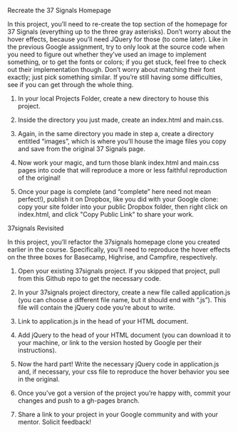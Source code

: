 Recreate the 37 Signals Homepage

In this project, you’ll need to re-create the top section of the homepage for 37 Signals (everything up to the three gray asterisks). Don’t worry about the hover effects, because you’ll need JQuery for those (to come later). Like in the previous Google assignment, try to only look at the source code when you need to figure out whether they’ve used an image to implement something, or to get the fonts or colors; if you get stuck, feel free to check out their implementation though. Don’t worry about matching their font exactly; just pick something similar. If you’re still having some difficulties, see if you can get through the whole thing.

1. In your local Projects Folder, create a new directory to house this project.

2. Inside the directory you just made, create an index.html and main.css.

3. Again, in the same directory you made in step a, create a directory entitled “images”, which is where you’ll house the image files you copy and save from the original 37 Signals page.

4. Now work your magic, and turn those blank index.html and main.css pages into code that will reproduce a more or less faithful reproduction of the original!

5. Once your page is complete (and “complete” here need not mean perfect!), publish it on Dropbox, like you did with your Google clone: copy your site folder into your public Dropbox folder, then right click on index.html, and click "Copy Public Link" to share your work.

37signals Revisited

In this project, you’ll refactor the 37signals homepage clone you created earlier in the course. Specifically, you’ll need to reproduce the hover effects on the three boxes for Basecamp, Highrise, and Campfire, respectively.

1. Open your existing 37signals project. If you skipped that project, pull from this Github repo to get the necessary code.

2. In your 37signals project directory, create a new file called application.js (you can choose a different file name, but it should end with “.js”). This file will contain the jQuery code you’re about to write.

3. Link to application.js in the head of your HTML document.

4. Add jQuery to the head of your HTML document (you can download it to your machine, or link to the version hosted by Google per their instructions).

5. Now the hard part! Write the necessary jQuery code in application.js and, if necessary, your css file to reproduce the hover behavior you see in the original.

6. Once you’ve got a version of the project you’re happy with, commit your changes and push to a gh-pages branch.

7. Share a link to your project in your Google community and with your mentor. Solicit feedback!
